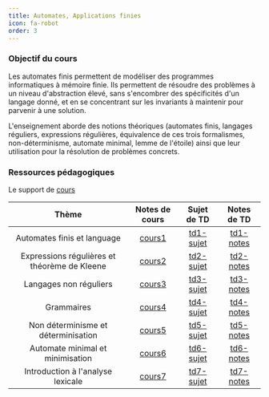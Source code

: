 ```yaml
---
title: Automates, Applications finies 
icon: fa-robot 
order: 3
---
```


### Objectif du cours
Les automates finis permettent de modéliser des programmes informatiques à
mémoire finie. Ils permettent de résoudre des problèmes à un niveau
d'abstraction élevé, sans s'encombrer des spécificités d'un langage donné, et en
se concentrant sur les invariants à maintenir pour parvenir à une solution.

L'enseignement aborde des notions théoriques (automates finis, langages
réguliers, expressions régulières, équivalence de ces trois formalismes,
non-déterminisme, automate minimal, lemme de l'étoile) ainsi que leur
utilisation pour la résolution de problèmes concrets.

### Ressources pédagogiques
Le support de
[cours](https://moodle.bordeaux-inp.fr/pluginfile.php/31498/mod_resource/content/6/poly-if114-etd.pdf)

| Thème                                        | Notes de cours | Sujet de TD | Notes de TD |
| :---:                                        | :---:          | :---:       | :---:       |
| Automates finis et language                  | [cours1]       | [td1-sujet] | [td1-notes] |
| Expressions régulières et théorème de Kleene | [cours2]       | [td2-sujet] | [td2-notes] |
| Langages non réguliers                       | [cours3]       | [td3-sujet] | [td3-notes] |
| Grammaires                                   | [cours4]       | [td4-sujet] | [td4-notes] |
| Non déterminisme et déterminisation          | [cours5]       | [td5-sujet] | [td5-notes] |
| Automate minimal et minimisation             | [cours6]       | [td6-sujet] | [td6-notes] |
| Introduction à l'analyse lexicale            | [cours7]       | [td7-sujet] | [td7-notes] |

[cours1]:/assets/md/automates/cours1
[cours2]:/assets/md/automates/cours2
[cours3]:/assets/md/automates/cours3
[cours4]:/assets/md/automates/cours4
[cours5]:/assets/md/automates/cours5
[cours6]:/assets/md/automates/cours6
[cours7]:/assets/md/automates/cours7

[td1-sujet]:https://moodle.bordeaux-inp.fr/pluginfile.php/19862/mod_resource/content/10/td1.etd.pdf
[td2-sujet]:https://moodle.bordeaux-inp.fr/pluginfile.php/19863/mod_resource/content/10/td2.etd.pdf
[td3-sujet]:https://moodle.bordeaux-inp.fr/pluginfile.php/19955/mod_resource/content/10/td3.etd.pdf
[td4-sujet]:https://moodle.bordeaux-inp.fr/pluginfile.php/19957/mod_resource/content/7/grammaires.etd.pdf
[td5-sujet]:https://moodle.bordeaux-inp.fr/pluginfile.php/31236/mod_resource/content/10/td4.etd.pdf
[td6-sujet]:https://moodle.bordeaux-inp.fr/pluginfile.php/19960/mod_resource/content/6/td5.etd.pdf
[td7-sujet]:https://moodle.bordeaux-inp.fr/pluginfile.php/31825/mod_resource/content/6/td6.etd.pdf

[td1-notes]:/assets/md/automates/td1-notes
[td2-notes]:/assets/md/automates/td2-notes
[td3-notes]:/assets/md/automates/td3-notes
[td4-notes]:/assets/md/automates/td4-notes
[td5-notes]:/assets/md/automates/td5-notes
[td6-notes]:/assets/md/automates/td6-notes
[td7-notes]:/assets/md/automates/td7-notes
